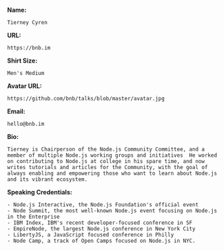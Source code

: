 **Name:**
```
Tierney Cyren
```

**URL:**
```
https://bnb.im
```

**Shirt Size:**
```
Men's Medium
```

**Avatar URL:**
```
https://github.com/bnb/talks/blob/master/avatar.jpg
```

**Email:**
```
hello@bnb.im
```

**Bio:**
```
Tierney is Chairperson of the Node.js Community Committee, and a member of multiple Node.js working groups and initiatives  He worked on contributing to Node.js at college in his spare time, and now writes tutorials and articles for the Community, with the goal of always enabling and empowering those who want to learn about Node.js and its vibrant ecosystem.
```

**Speaking Credentials:**
```
- Node.js Interactive, the Node.js Foundation's official event
- Node Summit, the most well-known Node.js event focusing on Node.js in the Enterprise
- IBM Index, IBM's recent developer-focused conference in SF
- EmpireNode, the largest Node.js conference in New York City
- LibertyJS, a JavaScript focused conference in Philly
- Node Camp, a track of Open Camps focused on Node.js in NYC.
```

